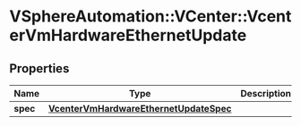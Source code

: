 # VSphereAutomation::VCenter::VcenterVmHardwareEthernetUpdate

## Properties
Name | Type | Description | Notes
------------ | ------------- | ------------- | -------------
**spec** | [**VcenterVmHardwareEthernetUpdateSpec**](VcenterVmHardwareEthernetUpdateSpec.md) |  | [optional] 


